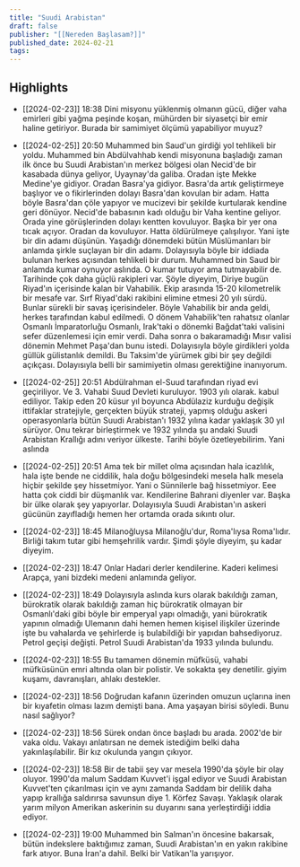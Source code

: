 ```yaml
---
title: "Suudi Arabistan"
draft: false
publisher: "[[Nereden Başlasam?]]"
published_date: 2024-02-21
tags:
---
```



## Highlights
* [[2024-02-23]] 18:38  Dini misyonu yüklenmiş olmanın gücü, diğer vaha emirleri gibi yağma peşinde koşan, mühürden bir siyasetçi bir emir haline getiriyor. Burada bir samimiyet ölçümü yapabiliyor muyuz?

* [[2024-02-25]] 20:50  Muhammed bin Saud'un girdiği yol tehlikeli bir yoldu. Muhammed bin Abdülvahhab kendi misyonuna başladığı zaman ilk önce bu Suudi Arabistan'ın merkez bölgesi olan Necid'de bir kasabada dünya geliyor, Uyaynay'da galiba. Oradan işte Mekke Medine'ye gidiyor. Oradan Basra'ya gidiyor. Basra'da artık geliştirmeye başlıyor ve o fikirlerinden dolayı Basra'dan kovulan bir adam. Hatta böyle Basra'dan çöle yapıyor ve mucizevi bir şekilde kurtularak kendine geri dönüyor. Necid'de babasının kadı olduğu bir Vaha kentine geliyor. Orada yine görüşlerinden dolayı kentten kovuluyor. Başka bir yer ona tıcak açıyor. Oradan da kovuluyor. Hatta öldürülmeye çalışılıyor. Yani işte bir din adamı düşünün. Yaşadığı dönemdeki bütün Müslümanları bir anlamda şirkle suçlayan bir din adamı. Dolayısıyla böyle bir iddiada bulunan herkes açısından tehlikeli bir durum. Muhammed bin Saud bir anlamda kumar oynuyor aslında. O kumar tutuyor ama tutmayabilir de. Tarihinde çok daha güçlü rakipleri var. Şöyle diyeyim, Diriye bugün Riyad'ın içerisinde kalan bir Vahabilik. Ekip arasında 15-20 kilometrelik bir mesafe var. Sırf Riyad'daki rakibini elimine etmesi 20 yılı sürdü. Bunlar sürekli bir savaş içerisindeler. Böyle Vahabilik bir anda geldi, herkes tarafından kabul edilmedi. O dönem Vahabilik'ten rahatsız olanlar Osmanlı İmparatorluğu Osmanlı, Irak'taki o dönemki Bağdat'taki valisini sefer düzenlemesi için emir verdi. Daha sonra o bakaramadığı Mısır valisi dönemin Mehmet Paşa'dan bunu istedi. Dolayısıyla böyle girdikleri yolda güllük gülistanlık demildi. Bu Taksim'de yürümek gibi bir şey değildi açıkçası. Dolayısıyla belli bir samimiyetin olması gerektiğine inanıyorum.

* [[2024-02-25]] 20:51  Abdülrahman el-Suud tarafından riyad evi geçiriliyor. Ve 3. Vahabi Suud Devleti kuruluyor. 1903 yılı olarak. kabul ediliyor. Takip eden 20 küsur yıl boyunca Abdülaziz kurduğu değişik ittifaklar stratejiyle, gerçekten büyük strateji, yapmış olduğu askeri operasyonlarla bütün Suudi Arabistan'ı 1932 yılına kadar yaklaşık 30 yıl sürüyor. Onu tekrar birleştirmek ve 1932 yılında şu andaki Suudi Arabistan Krallığı adını veriyor ülkeste. Tarihi böyle özetleyebilirim. Yani aslında

* [[2024-02-25]] 20:51  Ama tek bir millet olma açısından hala icazlılık, hala işte bende ne ciddilik, hala doğu bölgesindeki mesela halk mesela hiçbir şekilde şey hissetmiyor. Yani o Sünnilerle bağ hissetmiyor. Eee hatta çok ciddi bir düşmanlık var. Kendilerine Bahrani diyenler var. Başka bir ülke olarak şey yapıyorlar. Dolayısıyla Suudi Arabistan'ın askeri gücünün zayıfladığı hemen her ortamda orada sıkıntı olur.

* [[2024-02-23]] 18:45  Milanoğluysa Milanoğlu'dur, Roma'lıysa Roma'lıdır. Birliği takım tutar gibi hemşehrilik vardır. Şimdi şöyle diyeyim, şu kadar diyeyim.

* [[2024-02-23]] 18:47  Onlar Hadari derler kendilerine. Kaderi kelimesi Arapça, yani bizdeki medeni anlamında geliyor.

* [[2024-02-23]] 18:49  Dolayısıyla aslında kurs olarak bakıldığı zaman, bürokratik olarak bakıldığı zaman hiç bürokratik olmayan bir Osmanlı'daki gibi böyle bir emperyal yapı olmadığı, yani bürokratik yapının olmadığı Ulemanın dahi hemen hemen kişisel ilişkiler üzerinde işte bu vahalarda ve şehirlerde iş bulabildiği bir yapıdan bahsediyoruz. Petrol geçişi değişti. Petrol Suudi Arabistan'da 1933 yılında bulundu.

* [[2024-02-23]] 18:55  Bu tamamen dönemin müfküsü, vahabi müfküsünün emri altında olan bir polistir. Ve sokakta şey denetilir. giyim kuşamı, davranışları, ahlakı destekler.

* [[2024-02-23]] 18:56  Doğrudan kafanın üzerinden omuzun uçlarına inen bir kıyafetin olması lazım demişti bana. Ama yaşayan birisi söyledi. Bunu nasıl sağlıyor?

* [[2024-02-23]] 18:56  Sürek ondan önce başladı bu arada. 2002'de bir vaka oldu. Vakayı anlatırsan ne demek istediğim belki daha yakınlaşılabilir. Bir kız okulunda yangın çıkıyor.

* [[2024-02-23]] 18:58  Bir de tabii şey var mesela 1990'da şöyle bir olay oluyor. 1990'da malum Saddam Kuvvet'i işgal ediyor ve Suudi Arabistan Kuvvet'ten çıkarılması için ve aynı zamanda Saddam bir delilik daha yapıp krallığa saldırırsa savunsun diye 1. Körfez Savaşı. Yaklaşık olarak yarım milyon Amerikan askerinin su duyarını sana yerleştirdiği iddia ediyor.

* [[2024-02-23]] 19:00  Muhammed bin Salman'ın öncesine bakarsak, bütün indekslere baktığımız zaman, Suudi Arabistan'ın en yakın rakibine fark atıyor. Buna İran'a dahil. Belki bir Vatikan'la yarışıyor.

